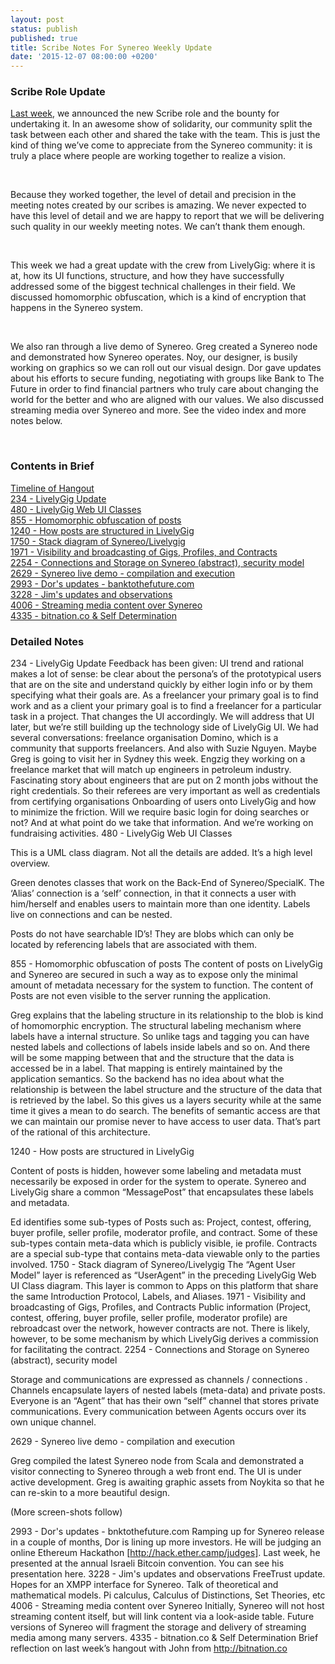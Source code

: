 ```yaml
---
layout: post
status: publish
published: true
title: Scribe Notes For Synereo Weekly Update
date: '2015-12-07 08:00:00 +0200'
---
```


### Scribe Role Update
[Last week](http://blog.synereo.com/2015/12/02/new-bounty/), we announced the new Scribe role and the bounty for undertaking it. In an awesome show of solidarity, our community split the task between each other and shared the take with the team. This is just the kind of thing we’ve come to appreciate from the Synereo community: it is truly a place where people are working together to realize a vision. 

<BR>

Because they worked together, the level of detail and precision in the meeting notes created by our scribes is amazing. We never expected to have this level of detail and we are happy to report that we will be delivering such quality in our weekly meeting notes. We can’t thank them enough. 

<BR>

This week we had a great update with the crew from LivelyGig: where it is at, how its UI functions, structure, and how they have successfully addressed some of the biggest technical challenges in their field. We discussed homomorphic obfuscation, which is a kind of encryption that happens in the Synereo system.

<BR>

We also ran through a live demo of Synereo. Greg created a Synereo node and demonstrated how Synereo operates. Noy, our designer, is busily working on graphics so we can roll out our visual design. Dor gave updates about his efforts to secure funding, negotiating with groups like Bank to The Future in order to find financial partners who truly care about changing the world for the better and who are aligned with our values. We also discussed streaming media over Synereo and more. 
See the video index and more notes below.

<BR>

### Contents in Brief

[Timeline of Hangout](https://www.youtube.com/watch?v=mUF5hWVdxRQ) <BR>
[234 - LivelyGig Update](https://youtu.be/mUF5hWVdxRQ?t=234) <BR>
[480 - LivelyGig Web UI Classes](https://youtu.be/mUF5hWVdxRQ?t=480) <BR>
[855 - Homomorphic obfuscation of posts](https://youtu.be/mUF5hWVdxRQ?t=855) <BR>
[1240 - How posts are structured in LivelyGig](https://youtu.be/mUF5hWVdxRQ?t=1240) <BR>
[1750 - Stack diagram of Synereo/Livelygig](https://youtu.be/mUF5hWVdxRQ?t=1750) <BR>
[1971 - Visibility and broadcasting of Gigs, Profiles, and Contracts](https://youtu.be/mUF5hWVdxRQ?t=1971) <BR>
[2254 - Connections and Storage on Synereo (abstract), security model](https://youtu.be/mUF5hWVdxRQ?t=2254) <BR>
[2629 - Synereo live demo - compilation and execution](https://youtu.be/mUF5hWVdxRQ?t=2629) <BR>
[2993 - Dor's updates - banktothefuture.com](https://www.youtu.be/mUF5hWVdxRQ?t=2993) <BR>
[3228 - Jim's updates and observations](https://youtu.be/mUF5hWVdxRQ?t=3228) <BR>
[4006 - Streaming media content over Synereo](https://youtu.be/mUF5hWVdxRQ?t=4006) <BR>
[4335 - bitnation.co & Self Determination](https://youtu.be/mUF5hWVdxRQ?t=4335) <BR>

### Detailed Notes

234 - LivelyGig Update 
Feedback has been given:
UI trend and rational makes a lot of sense: be clear about the persona’s of the prototypical users that are on the site and understand quickly by either login info or by them specifying what their goals are. As a freelancer your primary goal is to find work and as a client your primary goal is to find a freelancer for a particular task in a project. That changes the UI accordingly. We will address that UI later, but we’re still building up the technology side of LivelyGig UI.
We had several conversations:
freelance organisation Domino, which is a community that supports freelancers. 
And also with Suzie Nguyen. Maybe Greg is going to visit her in Sydney this week.
Engzig they working on a freelance market that will match up engineers in petroleum industry. Fascinating story about engineers that are put on 2 month jobs without the right credentials. So their referees are very important as well as credentials from certifying organisations
Onboarding of users onto LivelyGig and how to minimize the friction. Will we require basic login for doing searches or not? And at what point do we take that information.
And we’re working on fundraising activities.
480 - LivelyGig Web UI Classes



This is a UML class diagram. Not all the details are added. It’s a high level overview.

Green denotes classes that work on the Back-End of Synereo/SpecialK.
The ‘Alias’ connection is a ‘self’ connection, in that it connects a user with him/herself and enables users to maintain more than one identity. Labels live on connections and can be nested. 

Posts do not have searchable ID’s! They are blobs which can only be located by referencing labels that are associated with them. 


855 - Homomorphic obfuscation of posts
The content of posts on LivelyGig and Synereo are secured in such a way as to expose only the minimal amount of metadata necessary for the system to function. The content of Posts are not even visible to the server running the application.

Greg explains that the labeling structure in its relationship to the blob is kind of homomorphic encryption. The structural labeling mechanism where labels have a internal structure. So unlike tags and tagging you can have nested labels and collections of labels inside labels and so on. And there will be some mapping between that and the structure that the data is accessed be in a label. That mapping is entirely maintained by the application semantics. So the backend has no idea about what the relationship is between the label structure and the structure of the data that is retrieved by the label. So this gives us a layers security while at the same time it gives a mean to do search. The benefits of semantic access are that we can maintain our promise never to have access to user data. That’s part of the rational of this architecture.


1240 - How posts are structured in LivelyGig


Content of posts is hidden, however some labeling and metadata must necessarily be exposed in order for the system to operate. Synereo and LivelyGig share a common “MessagePost” that encapsulates these labels and metadata.

Ed identifies some sub-types of Posts such as: Project, contest, offering, buyer profile, seller profile, moderator profile, and contract. Some of these sub-types contain meta-data which is publicly visible, ie profile. Contracts are a special sub-type that contains meta-data viewable only to the parties involved.
1750 - Stack diagram of Synereo/Livelygig
The “Agent User Model” layer is referenced as “UserAgent” in the preceding LivelyGig Web UI Class diagram. This layer is common to Apps on this platform that share the same Introduction Protocol, Labels, and Aliases.
1971 - Visibility and broadcasting of Gigs, Profiles, and Contracts 
Public information (Project, contest, offering, buyer profile, seller profile, moderator profile) are rebroadcast over the network, however contracts are not. There is likely, however, to be some mechanism by which LivelyGig derives a commission for facilitating the contract.
2254 - Connections and Storage on Synereo (abstract), security model 


Storage and communications are expressed as channels / connections . Channels encapsulate layers of nested labels (meta-data) and private posts. Everyone is an “Agent” that has their own “self” channel that stores private communications. Every communication between Agents occurs over its own unique channel.

2629 - Synereo live demo - compilation and execution


Greg compiled the latest Synereo node from Scala and demonstrated a visitor connecting to Synereo through a web front end. The UI is under active development. Greg is awaiting graphic assets from Noykita so that he can re-skin to a more beautiful design.

(More screen-shots follow)








2993 - Dor's updates - bnktothefuture.com
Ramping up for Synereo release in a couple of months, Dor is lining up more investors. He will be judging an online Ethereum Hackathon [http://hack.ether.camp/judges]. Last week, he presented at the annual Israeli Bitcoin convention. You can see his presentation here. 
3228 - Jim's updates and observations
FreeTrust update. Hopes for an XMPP interface for Synereo. Talk of theoretical and mathematical models. Pi calculus, Calculus of Distinctions, Set Theories, etc
4006 - Streaming media content over Synereo
Initially, Synereo will not host streaming content itself, but will link content via a look-aside table. Future versions of Synereo will fragment the storage and delivery of streaming media among many servers.
4335 - bitnation.co & Self Determination
Brief reflection on last week’s hangout with John from http://bitnation.co
